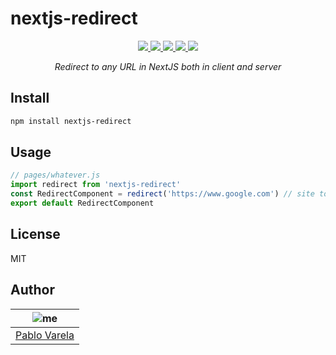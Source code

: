 # nextjs-redirect

<p align="center">
  <a href="https://travis-ci.org/pablopunk/nextjs-redirect"><img src="https://img.shields.io/travis/pablopunk/nextjs-redirect.svg" /> </a>
  <a href="https://codecov.io/gh/pablopunk/nextjs-redirect"><img src="https://img.shields.io/codecov/c/github/pablopunk/nextjs-redirect.svg" /> </a>
  <a href="https://standardjs.com"><img src="https://img.shields.io/badge/code_style-standard-brightgreen.svg" /> </a>
  <a href="https://github.com/pablopunk/miny"><img src="https://img.shields.io/badge/made_with-miny-1eced8.svg" /> </a>
  <a href="https://www.npmjs.com/package/nextjs-redirect"><img src="https://img.shields.io/npm/dt/nextjs-redirect.svg" /></a>
</p>

<p align="center">
  <i>Redirect to any URL in NextJS both in client and server</i>
</p>


## Install

```sh
npm install nextjs-redirect
```


## Usage

```js
// pages/whatever.js
import redirect from 'nextjs-redirect'
const RedirectComponent = redirect('https://www.google.com') // site to redirect
export default RedirectComponent
```


## License

MIT


## Author

| ![me](https://gravatar.com/avatar/fa50aeff0ddd6e63273a068b04353d9d?size=100)           |
| --------------------------------- |
| [Pablo Varela](https://pablo.life)   |

